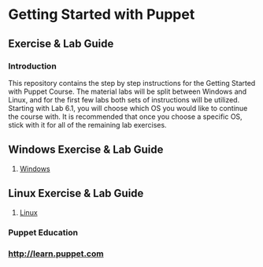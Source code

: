 # Getting Started with Puppet

## Exercise & Lab Guide

### Introduction

This repository contains the step by step instructions for the Getting Started with Puppet Course. The material labs will be split between Windows and Linux, and for the first few labs both sets of instructions will be utilized. Starting with Lab 6.1, you will choose which OS you would like to continue the course with. It is recommended that once you choose a specific OS, stick with it for all of the remaining lab exercises.

## Windows Exercise & Lab Guide

1. [Windows](Windows)

## Linux Exercise & Lab Guide

1. [Linux](Linux)

### Puppet Education
### http://learn.puppet.com
